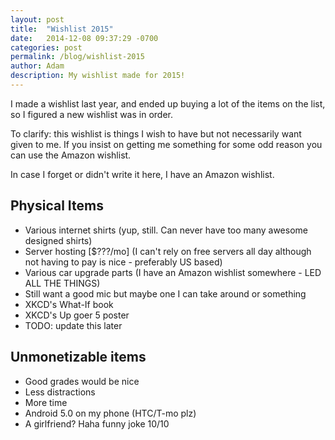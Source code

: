 ```yaml
---
layout: post
title:  "Wishlist 2015"
date:   2014-12-08 09:37:29 -0700
categories: post
permalink: /blog/wishlist-2015
author: Adam
description: My wishlist made for 2015!
---
```


I made a wishlist last year, and ended up buying a lot of the items on the list, so I figured a new wishlist was in order.

To clarify: this wishlist is things I wish to have but not necessarily want given to me. If you insist on getting me something for some odd reason you can use the Amazon wishlist.

In case I forget or didn't write it here, I have an Amazon wishlist.

## Physical Items

- Various internet shirts (yup, still. Can never have too many awesome designed shirts)
- Server hosting [$???/mo] (I can't rely on free servers all day although not having to pay is nice - preferably US based)
- Various car upgrade parts (I have an Amazon wishlist somewhere - LED ALL THE THINGS)
- Still want a good mic but maybe one I can take around or something
- XKCD's What-If book
- XKCD's Up goer 5 poster
- TODO: update this later

## Unmonetizable  items

- Good grades would be nice
- Less distractions
- More time
- Android 5.0 on my phone (HTC/T-mo plz)
- A girlfriend? Haha funny joke 10/10